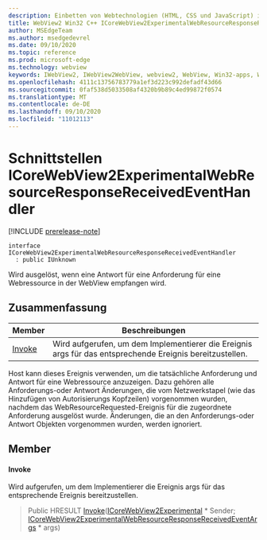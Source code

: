 ```yaml
---
description: Einbetten von Webtechnologien (HTML, CSS und JavaScript) in ihre systemeigenen Anwendungen mit dem Microsoft Edge WebView2-Steuerelement
title: WebView2 Win32 C++ ICoreWebView2ExperimentalWebResourceResponseReceivedEventHandler
author: MSEdgeTeam
ms.author: msedgedevrel
ms.date: 09/10/2020
ms.topic: reference
ms.prod: microsoft-edge
ms.technology: webview
keywords: IWebView2, IWebView2WebView, webview2, WebView, Win32-apps, Win32, Edge, ICoreWebView2, ICoreWebView2Controller, Browser-Steuerelement, Edge-HTML, ICoreWebView2ExperimentalWebResourceResponseReceivedEventHandler
ms.openlocfilehash: 4111c13756783779a1ef3d223c992defadf43d66
ms.sourcegitcommit: 0faf538d5033508af4320b9b89c4ed99872f0574
ms.translationtype: MT
ms.contentlocale: de-DE
ms.lasthandoff: 09/10/2020
ms.locfileid: "11012113"
---
```

# Schnittstellen ICoreWebView2ExperimentalWebResourceResponseReceivedEventHandler 

[!INCLUDE [prerelease-note](../../includes/prerelease-note.md)]

```
interface ICoreWebView2ExperimentalWebResourceResponseReceivedEventHandler
  : public IUnknown
```

Wird ausgelöst, wenn eine Antwort für eine Anforderung für eine Webressource in der WebView empfangen wird.

## Zusammenfassung

 Member                        | Beschreibungen
--------------------------------|---------------------------------------------
[Invoke](#invoke) | Wird aufgerufen, um dem Implementierer die Ereignis args für das entsprechende Ereignis bereitzustellen.

Host kann dieses Ereignis verwenden, um die tatsächliche Anforderung und Antwort für eine Webressource anzuzeigen. Dazu gehören alle Anforderungs-oder Antwort Änderungen, die vom Netzwerkstapel (wie das Hinzufügen von Autorisierungs Kopfzeilen) vorgenommen wurden, nachdem das WebResourceRequested-Ereignis für die zugeordnete Anforderung ausgelöst wurde. Änderungen, die an den Anforderungs-oder Antwort Objekten vorgenommen wurden, werden ignoriert.

## Member

#### Invoke 

Wird aufgerufen, um dem Implementierer die Ereignis args für das entsprechende Ereignis bereitzustellen.

> Public HRESULT [Invoke](#invoke)([ICoreWebView2Experimental](icorewebview2experimental.md) * Sender; [ICoreWebView2ExperimentalWebResourceResponseReceivedEventArgs](icorewebview2experimentalwebresourceresponsereceivedeventargs.md) * args)

